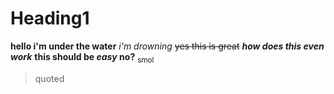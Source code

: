 # Heading1 
**hello i'm under the water**
*i'm drowning*
~~yes this is great~~
***how does this even work***
**this should be _easy_ no?**
<sub>smol</sub>
> quoted
> 
